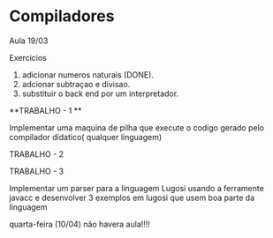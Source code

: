 # Compiladores

Aula 19/03

Exercicios  
1. adicionar numeros naturais (DONE).
2. adcionar subtraçao e divisao.
3. substituir o back end por um interpretador.

**TRABALHO - 1 **

Implementar uma maquina de pilha que execute o codigo gerado pelo compilador didatico( qualquer linguagem)

TRABALHO - 2  




TRABALHO - 3  

Implementar um parser para a linguagem Lugosi usando a ferramente javacc e desenvolver 3 exemplos em lugosi que usem boa parte da linguagem  

  
quarta-feira (10/04) não havera aula!!!!
